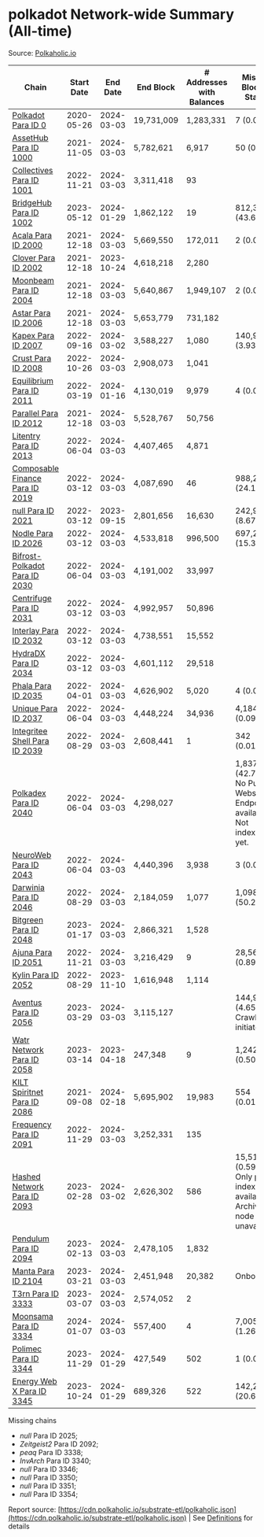# polkadot Network-wide Summary (All-time)

Source: [Polkaholic.io](https://polkaholic.io)


| Chain            | Start Date | End Date | End Block | # Addresses with Balances | Missing Blocks / Status |
| ---------------- | ---------- | ---------| --------- | ------------------------- | ----------------------- |
| [Polkadot Para ID 0](/polkadot/0-polkadot) | 2020-05-26 | 2024-03-03 | 19,731,009 |  1,283,331 | 7 (0.00%)  |
| [AssetHub Para ID 1000](/polkadot/1000-assethub) | 2021-11-05 | 2024-03-03 | 5,782,621 |  6,917 | 50 (0.00%)  |
| [Collectives Para ID 1001](/polkadot/1001-collectives) | 2022-11-21 | 2024-03-03 | 3,311,418 |  93 |    |
| [BridgeHub Para ID 1002](/polkadot/1002-bridgehub) | 2023-05-12 | 2024-01-29 | 1,862,122 |  19 | 812,302 (43.62%)  |
| [Acala Para ID 2000](/polkadot/2000-acala) | 2021-12-18 | 2024-03-03 | 5,669,550 |  172,011 | 2 (0.00%)  |
| [Clover Para ID 2002](/polkadot/2002-clover) | 2021-12-18 | 2023-10-24 | 4,618,218 |  2,280 |    |
| [Moonbeam Para ID 2004](/polkadot/2004-moonbeam) | 2021-12-18 | 2024-03-03 | 5,640,867 |  1,949,107 | 2 (0.00%)  |
| [Astar Para ID 2006](/polkadot/2006-astar) | 2021-12-18 | 2024-03-03 | 5,653,779 |  731,182 |    |
| [Kapex Para ID 2007](/polkadot/2007-kapex) | 2022-09-16 | 2024-03-02 | 3,588,227 |  1,080 | 140,992 (3.93%)  |
| [Crust Para ID 2008](/polkadot/2008-crust) | 2022-10-26 | 2024-03-03 | 2,908,073 |  1,041 |    |
| [Equilibrium Para ID 2011](/polkadot/2011-equilibrium) | 2022-03-19 | 2024-01-16 | 4,130,019 |  9,979 | 4 (0.00%)  |
| [Parallel Para ID 2012](/polkadot/2012-parallel) | 2021-12-18 | 2024-03-03 | 5,528,767 |  50,756 |    |
| [Litentry Para ID 2013](/polkadot/2013-litentry) | 2022-06-04 | 2024-03-03 | 4,407,465 |  4,871 |    |
| [Composable Finance Para ID 2019](/polkadot/2019-composable) | 2022-03-12 | 2024-03-03 | 4,087,690 |  46 | 988,228 (24.18%)  |
| [null Para ID 2021](/polkadot/2021-efinity) | 2022-03-12 | 2023-09-15 | 2,801,656 |  16,630 | 242,949 (8.67%)  |
| [Nodle Para ID 2026](/polkadot/2026-nodle) | 2022-03-12 | 2024-03-03 | 4,533,818 |  996,500 | 697,249 (15.38%)  |
| [Bifrost-Polkadot Para ID 2030](/polkadot/2030-bifrost) | 2022-06-04 | 2024-03-03 | 4,191,002 |  33,997 |    |
| [Centrifuge Para ID 2031](/polkadot/2031-centrifuge) | 2022-03-12 | 2024-03-03 | 4,992,957 |  50,896 |    |
| [Interlay Para ID 2032](/polkadot/2032-interlay) | 2022-03-12 | 2024-03-03 | 4,738,551 |  15,552 |    |
| [HydraDX Para ID 2034](/polkadot/2034-hydradx) | 2022-03-12 | 2024-03-03 | 4,601,112 |  29,518 |    |
| [Phala Para ID 2035](/polkadot/2035-phala) | 2022-04-01 | 2024-03-03 | 4,626,902 |  5,020 | 4 (0.00%)  |
| [Unique Para ID 2037](/polkadot/2037-unique) | 2022-06-04 | 2024-03-03 | 4,448,224 |  34,936 | 4,184 (0.09%)  |
| [Integritee Shell Para ID 2039](/polkadot/2039-integritee) | 2022-08-29 | 2024-03-03 | 2,608,441 |  1 | 342 (0.01%)  |
| [Polkadex Para ID 2040](/polkadot/2040-polkadex) | 2022-06-04 | 2024-03-03 | 4,298,027 |   | 1,837,152 (42.74%) No Public Websocket Endpoint available: Not indexing yet. |
| [NeuroWeb Para ID 2043](/polkadot/2043-neuroweb) | 2022-06-04 | 2024-03-03 | 4,440,396 |  3,938 | 3 (0.00%)  |
| [Darwinia Para ID 2046](/polkadot/2046-darwinia) | 2022-08-29 | 2024-03-03 | 2,184,059 |  1,077 | 1,098,047 (50.28%)  |
| [Bitgreen Para ID 2048](/polkadot/2048-bitgreen) | 2023-01-17 | 2024-03-03 | 2,866,321 |  1,528 |    |
| [Ajuna Para ID 2051](/polkadot/2051-ajuna) | 2022-11-21 | 2024-03-03 | 3,216,429 |  9 | 28,565 (0.89%)  |
| [Kylin Para ID 2052](/polkadot/2052-kylin) | 2022-08-29 | 2023-11-10 | 1,616,948 |  1,114 |    |
| [Aventus Para ID 2056](/polkadot/2056-aventus) | 2023-03-29 | 2024-03-03 | 3,115,127 |   | 144,921 (4.65%) Crawling initiated |
| [Watr Network Para ID 2058](/polkadot/2058-watr) | 2023-03-14 | 2023-04-18 | 247,348 |  9 | 1,242 (0.50%)  |
| [KILT Spiritnet Para ID 2086](/polkadot/2086-kilt) | 2021-09-08 | 2024-02-18 | 5,695,902 |  19,983 | 554 (0.01%)  |
| [Frequency Para ID 2091](/polkadot/2091-frequency) | 2022-11-29 | 2024-03-03 | 3,252,331 |  135 |    |
| [Hashed Network Para ID 2093](/polkadot/2093-hashed) | 2023-02-28 | 2024-03-02 | 2,626,302 |  586 | 15,510 (0.59%) Only partial index available: Archive node unavailable |
| [Pendulum Para ID 2094](/polkadot/2094-pendulum) | 2023-02-13 | 2024-03-03 | 2,478,105 |  1,832 |    |
| [Manta Para ID 2104](/polkadot/2104-manta) | 2023-03-21 | 2024-03-03 | 2,451,948 |  20,382 |   Onboarding |
| [T3rn Para ID 3333](/polkadot/3333-t3rn) | 2023-03-07 | 2024-03-03 | 2,574,052 |  2 |    |
| [Moonsama Para ID 3334](/polkadot/3334-moonsama) | 2024-01-07 | 2024-03-03 | 557,400 |  4 | 7,005 (1.26%)  |
| [Polimec Para ID 3344](/polkadot/3344-polimec) | 2023-11-29 | 2024-01-29 | 427,549 |  502 | 1 (0.00%)  |
| [Energy Web X Para ID 3345](/polkadot/3345-energywebx) | 2023-10-24 | 2024-01-29 | 689,326 |  522 | 142,272 (20.64%)  |

Missing chains


* *null* Para ID 2025; 
* *Zeitgeist2* Para ID 2092; 
* *peaq* Para ID 3338; 
* *InvArch* Para ID 3340; 
* *null* Para ID 3346; 
* *null* Para ID 3350; 
* *null* Para ID 3351; 
* *null* Para ID 3354; 

Report source: [https://cdn.polkaholic.io/substrate-etl/polkaholic.json](https://cdn.polkaholic.io/substrate-etl/polkaholic.json) | See [Definitions](/DEFINITIONS.md) for details
